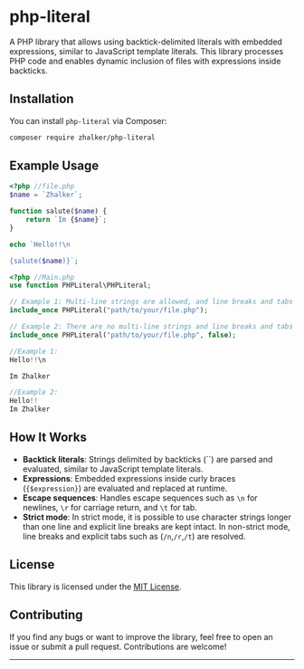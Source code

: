 # php-literal

A PHP library that allows using backtick-delimited literals with embedded expressions, similar to JavaScript template literals. This library processes PHP code and enables dynamic inclusion of files with expressions inside backticks.

## Installation

You can install `php-literal` via Composer:

```bash
composer require zhalker/php-literal
```

## Example Usage

```php
<?php //file.php
$name = `Zhalker`;

function salute($name) {
    return `Im {$name}`;
}

echo `Hello!!\n

{salute($name)}`;

```

```php
<?php //Main.php
use function PHPLiteral\PHPLiteral;

// Example 1: Multi-line strings are allowed, and line breaks and tabs are kept as strings.
include_once PHPLiteral("path/to/your/file.php");

// Example 2: There are no multi-line strings and line breaks and tabs are resolved.
include_once PHPLiteral("path/to/your/file.php", false);

```

```php
//Example 1:
Hello!!\n

Im Zhalker

//Example 2:
Hello!!
Im Zhalker
```
## How It Works

- **Backtick literals**: Strings delimited by backticks (\`\`) are parsed and evaluated, similar to JavaScript template literals.
- **Expressions**: Embedded expressions inside curly braces (`{$expression}`) are evaluated and replaced at runtime.
- **Escape sequences**: Handles escape sequences such as `\n` for newlines, `\r` for carriage return, and `\t` for tab.
- **Strict mode**: In strict mode, it is possible to use character strings longer than one line and explicit line breaks are kept intact. In non-strict mode, line breaks and explicit tabs such as (`/n`,`/r`,`/t`) are resolved.

## License

This library is licensed under the [MIT License](LICENSE).

## Contributing

If you find any bugs or want to improve the library, feel free to open an issue or submit a pull request. Contributions are welcome!

---
